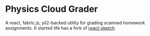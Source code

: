 # Physics Cloud Grader

A react, fabric.js, yii2-backed utility for grading scanned homework assignments. It started life has a fork of [react-sketch](https://github.com/tbolis/react-sketch/tree/master/src).
